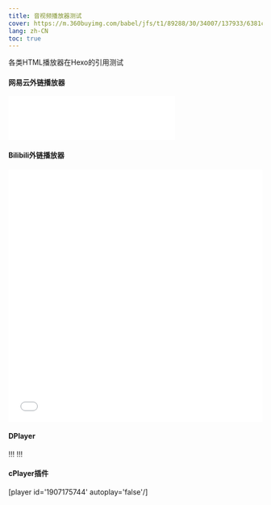 ```yaml
---
title: 音视频播放器测试
cover: https://m.360buyimg.com/babel/jfs/t1/89288/30/34007/137933/6381c248Ec0583aad/c525cdfeba92f254.jpg
lang: zh-CN
toc: true
---
```

各类HTML播放器在Hexo的引用测试

<!--more-->

#### 网易云外链播放器

<iframe frameborder="no" border="0" marginwidth="0" marginheight="0" width=330 height=86 src="//music.163.com/outchain/player?type=2&id=1949796737&auto=1&height=66"></iframe>

#### Bilibili外链播放器

<iframe src="//player.bilibili.com/player.html?aid=375588815&bvid=BV1j7411G7Zc&cid=339262048&page=1&high_quality=1&danmaku=1" allowfullscreen="allowfullscreen" width="100%" height="500" scrolling="no" frameborder="0" sandbox="allow-top-navigation allow-same-origin allow-forms allow-scripts"></iframe>




#### DPlayer

!!!
<dp src="https://ccp-bj29-video-preview.oss-cn-beijing.aliyuncs.com/lt/3496F98E34EC4652343A692812365DC3E06C57B5_472061077__sha1_bj29/FHD/media.m3u8?di=bj29&dr=473288150&f=62c53bded1fe392523cc49e6a9968e44f775eb1a&u=306b84f84e4e429ebf7023a64ac494a5&x-oss-access-key-id=LTAI5t8sJLSvMtxoes9pGyTv&x-oss-expires=1657336232&x-oss-process=hls/sign&x-oss-signature=tRXVkY7z+l8orPU2ePUBoeiTxCsoVIBnvXnfSCQkVGs=&x-oss-signature-version=OSS2"></dp>
!!!




#### cPlayer插件

[player id='1907175744' autoplay='false'/]



